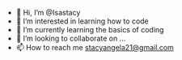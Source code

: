 - 👋 Hi, I’m @Isastacy
- 👀 I’m interested in learning how to code
- 🌱 I’m currently learning the basics of coding
- 💞️ I’m looking to collaborate on ...
- 📫 How to reach me stacyangela21@gmail.com

<!---
Isastacy/Isastacy is a ✨ special ✨ repository because its `README.md` (this file) appears on your GitHub profile.
You can click the Preview link to take a look at your changes.
--->
